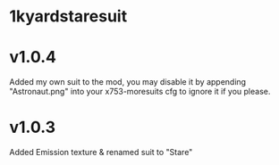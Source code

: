 # 1kyardstaresuit

# v1.0.4
Added my own suit to the mod, you may disable it by appending "Astronaut.png" into your x753-moresuits cfg to ignore it if you please.

# v1.0.3
Added Emission texture & renamed suit to "Stare"
